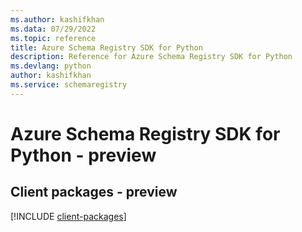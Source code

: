 ```yaml
---
ms.author: kashifkhan
ms.data: 07/29/2022
ms.topic: reference
title: Azure Schema Registry SDK for Python
description: Reference for Azure Schema Registry SDK for Python
ms.devlang: python
author: kashifkhan
ms.service: schemaregistry
---
```

# Azure Schema Registry SDK for Python - preview

## Client packages - preview
[!INCLUDE [client-packages](schema-registry-client-index.md)]